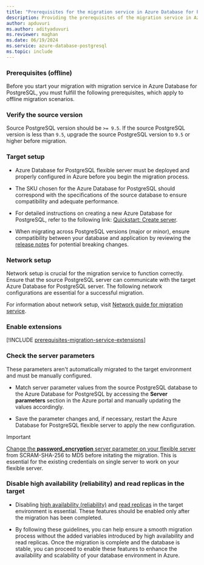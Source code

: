 ```yaml
---
title: "Prerequisites for the migration service in Azure Database for PostgreSQL (offline)"
description: Providing the prerequisites of the migration service in Azure Database for PostgreSQL
author: apduvuri
ms.author: adityaduvuri
ms.reviewer: maghan
ms.date: 06/19/2024
ms.service: azure-database-postgresql
ms.topic: include
---
```


### Prerequisites (offline)

Before you start your migration with migration service in Azure Database for PostgreSQL, you must fulfill the following prerequisites, which apply to offline migration scenarios.

### Verify the source version

Source PostgreSQL version should be `>= 9.5`. If the source PostgreSQL version is less than `9.5`, upgrade the source PostgreSQL version to `9.5` or higher before migration.

### Target setup

- Azure Database for PostgreSQL flexible server must be deployed and properly configured in Azure before you begin the migration process.

- The SKU chosen for the Azure Database for PostgreSQL should correspond with the specifications of the source database to ensure compatibility and adequate performance.

- For detailed instructions on creating a new Azure Database for PostgreSQL, refer to the following link: [Quickstart: Create server](/azure/postgresql/flexible-server/).

- When migrating across PostgreSQL versions (major or minor), ensure compatibility between your database and application by reviewing the [release notes](https://www.postgresql.org/docs/17/release.html) for potential breaking changes.

### Network setup

Network setup is crucial for the migration service to function correctly. Ensure that the source PostgreSQL server can communicate with the target Azure Database for PostgreSQL server. The following network configurations are essential for a successful migration.

For information about network setup, visit [Network guide for migration service](../../how-to-network-setup-migration-service.md).

### Enable extensions

[!INCLUDE [prerequisites-migration-service-extensions](../prerequisites/prerequisites-migration-service-extensions.md)]

### Check the server parameters

These parameters aren't automatically migrated to the target environment and must be manually configured.

- Match server parameter values from the source PostgreSQL database to the Azure Database for PostgreSQL by accessing the **Server parameters** section in the Azure portal and manually updating the values accordingly.

- Save the parameter changes and, if necessary, restart the Azure Database for PostgreSQL flexible server to apply the new configuration.

> [!IMPORTANT]  
> [Change the **password_encryption** server parameter on your flexible server](../../../../flexible-server/how-to-configure-server-parameters-using-portal.md) from SCRAM-SHA-256 to MD5 before initating the migration. This is essential for the existing credentials on single server to work on your flexible server.


### Disable high availability (reliability) and read replicas in the target

- Disabling [high availability (reliability)](../../../../flexible-server/concepts-high-availability.md) and [read replicas](../../../../flexible-server/concepts-read-replicas.md) in the target environment is essential. These features should be enabled only after the migration has been completed.

- By following these guidelines, you can help ensure a smooth migration process without the added variables introduced by high availability and read replicas. Once the migration is complete and the database is stable, you can proceed to enable these features to enhance the availability and scalability of your database environment in Azure.
